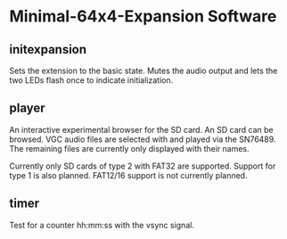 # Minimal-64x4-Expansion Software

## initexpansion
Sets the extension to the basic state. Mutes the audio output and lets the two LEDs flash once to indicate initialization.

## player
An interactive experimental browser for the SD card. An SD card can be browsed. VGC audio files are selected with <ENTER> and played via the SN76489. The remaining files are currently only displayed with their names.

Currently only SD cards of type 2 with FAT32 are supported. Support for type 1 is also planned. FAT12/16 support is not currently planned.

## timer
Test for a counter hh:mm:ss with the vsync signal.

